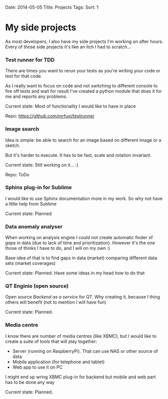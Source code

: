 Date: 2014-05-05
Title: Projects
Tags:
Sort: 1


# My side projects

As most developers, I also have my side projects I'm working on after hours.
Every of those side projects it's like an itch I had to scratch...

### Test runner for TDD

There are times you want to rerun your tests as you're writing your code or test for that code.

As I really want to focus on code and not switching to different console to fire off tests and wait for result I've created a python module that does it for me and reports any problems.

Current state: Most of functionality I would like to have in place

Repo: <https://github.com/mrfuxi/testrunner>

### Image search

Idea is simple: be able to search for an image based on different image or a sketch.

But it's harder to execute. It has to be fast, scale and rotation invariant.

Current state: Still working on it... :)

Repo: ToDo

### Sphinx plug-in for Sublime

I would like to use Sphinx documentation more in my work. So why not have a little help from Sublime

Current state: Planned

### Data anomaly analyser

When working on analysis engine I could not create automatic finder of *gaps* in data (due to lack of time and prioritization). However it's the one those of thinks I have to do, and I will on my own :)

Base idea of that is to find gaps in data (market) comparing different data sets (market coverages)

Current state: Planned. Have some ideas in my head how to do that

### QT Enginio (open source)

Open source *Backend as a service* for QT. Why creating it, because I thing others will benefit (not to mention I will have fun)

Current state: Planned.

### Media centre

I know there are number of media centres (like XBMC), but I would like to create a suite of tools that will play together:
* Server (running on RaspberryPi). That can use NAS or other source of data
* Mobile application (for telephone and tablet)
* Web app to use it on PC

I might end up wring XBMC plug-in for backend but mobile and web part has to be done any way

Current state: Planned.
